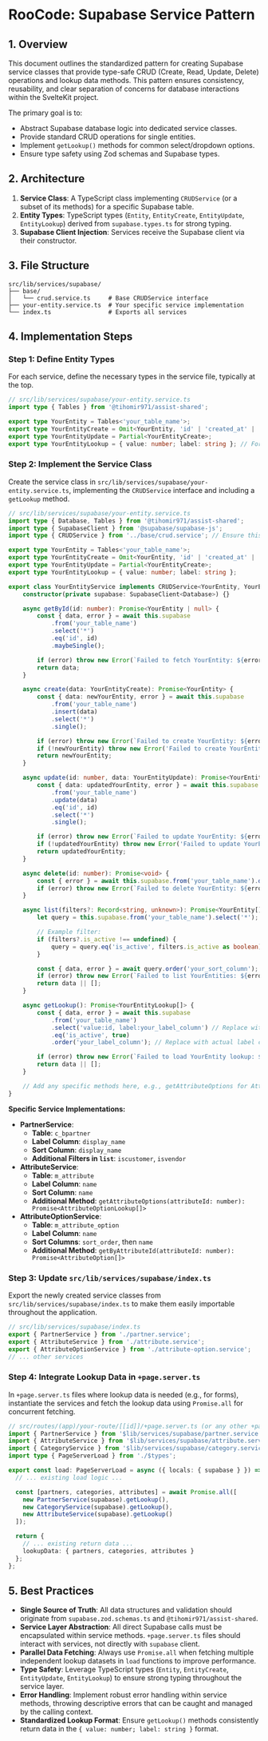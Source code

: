 # RooCode: Supabase Service Pattern

## 1. Overview

This document outlines the standardized pattern for creating Supabase service classes that provide type-safe CRUD (Create, Read, Update, Delete) operations and lookup data methods. This pattern ensures consistency, reusability, and clear separation of concerns for database interactions within the SvelteKit project.

The primary goal is to:
- Abstract Supabase database logic into dedicated service classes.
- Provide standard CRUD operations for single entities.
- Implement `getLookup()` methods for common select/dropdown options.
- Ensure type safety using Zod schemas and Supabase types.

## 2. Architecture

1.  **Service Class**: A TypeScript class implementing `CRUDService` (or a subset of its methods) for a specific Supabase table.
2.  **Entity Types**: TypeScript types (`Entity`, `EntityCreate`, `EntityUpdate`, `EntityLookup`) derived from `supabase.types.ts` for strong typing.
3.  **Supabase Client Injection**: Services receive the Supabase client via their constructor.

## 3. File Structure

```
src/lib/services/supabase/
├── base/
│   └── crud.service.ts     # Base CRUDService interface
├── your-entity.service.ts  # Your specific service implementation
└── index.ts                # Exports all services
```

## 4. Implementation Steps

### Step 1: Define Entity Types

For each service, define the necessary types in the service file, typically at the top.

```typescript
// src/lib/services/supabase/your-entity.service.ts
import type { Tables } from '@tihomir971/assist-shared';

export type YourEntity = Tables<'your_table_name'>;
export type YourEntityCreate = Omit<YourEntity, 'id' | 'created_at' | 'updated_at'>;
export type YourEntityUpdate = Partial<YourEntityCreate>;
export type YourEntityLookup = { value: number; label: string }; // For lookup data
```

### Step 2: Implement the Service Class

Create the service class in `src/lib/services/supabase/your-entity.service.ts`, implementing the `CRUDService` interface and including a `getLookup` method.

```typescript
// src/lib/services/supabase/your-entity.service.ts
import type { Database, Tables } from '@tihomir971/assist-shared';
import type { SupabaseClient } from '@supabase/supabase-js';
import type { CRUDService } from '../base/crud.service'; // Ensure this path is correct

export type YourEntity = Tables<'your_table_name'>;
export type YourEntityCreate = Omit<YourEntity, 'id' | 'created_at' | 'updated_at'>;
export type YourEntityUpdate = Partial<YourEntityCreate>;
export type YourEntityLookup = { value: number; label: string };

export class YourEntityService implements CRUDService<YourEntity, YourEntityCreate, YourEntityUpdate> {
	constructor(private supabase: SupabaseClient<Database>) {}

	async getById(id: number): Promise<YourEntity | null> {
		const { data, error } = await this.supabase
			.from('your_table_name')
			.select('*')
			.eq('id', id)
			.maybeSingle();

		if (error) throw new Error(`Failed to fetch YourEntity: ${error.message}`);
		return data;
	}

	async create(data: YourEntityCreate): Promise<YourEntity> {
		const { data: newYourEntity, error } = await this.supabase
			.from('your_table_name')
			.insert(data)
			.select('*')
			.single();

		if (error) throw new Error(`Failed to create YourEntity: ${error.message}`);
		if (!newYourEntity) throw new Error('Failed to create YourEntity: No data returned');
		return newYourEntity;
	}

	async update(id: number, data: YourEntityUpdate): Promise<YourEntity> {
		const { data: updatedYourEntity, error } = await this.supabase
			.from('your_table_name')
			.update(data)
			.eq('id', id)
			.select('*')
			.single();

		if (error) throw new Error(`Failed to update YourEntity: ${error.message}`);
		if (!updatedYourEntity) throw new Error('Failed to update YourEntity: No data returned');
		return updatedYourEntity;
	}

	async delete(id: number): Promise<void> {
		const { error } = await this.supabase.from('your_table_name').delete().eq('id', id);
		if (error) throw new Error(`Failed to delete YourEntity: ${error.message}`);
	}

	async list(filters?: Record<string, unknown>): Promise<YourEntity[]> {
		let query = this.supabase.from('your_table_name').select('*');

		// Example filter:
		if (filters?.is_active !== undefined) {
			query = query.eq('is_active', filters.is_active as boolean);
		}

		const { data, error } = await query.order('your_sort_column'); // Replace with actual sort column
		if (error) throw new Error(`Failed to list YourEntities: ${error.message}`);
		return data || [];
	}

	async getLookup(): Promise<YourEntityLookup[]> {
		const { data, error } = await this.supabase
			.from('your_table_name')
			.select('value:id, label:your_label_column') // Replace with actual label column
			.eq('is_active', true)
			.order('your_label_column'); // Replace with actual label column

		if (error) throw new Error(`Failed to load YourEntity lookup: ${error.message}`);
		return data || [];
	}

    // Add any specific methods here, e.g., getAttributeOptions for AttributeService
}
```

**Specific Service Implementations:**

-   **PartnerService**:
    -   **Table**: `c_bpartner`
    -   **Label Column**: `display_name`
    -   **Sort Column**: `display_name`
    -   **Additional Filters in `list`**: `iscustomer`, `isvendor`
-   **AttributeService**:
    -   **Table**: `m_attribute`
    -   **Label Column**: `name`
    -   **Sort Column**: `name`
    -   **Additional Method**: `getAttributeOptions(attributeId: number): Promise<AttributeOptionLookup[]>`
-   **AttributeOptionService**:
    -   **Table**: `m_attribute_option`
    -   **Label Column**: `name`
    -   **Sort Columns**: `sort_order`, then `name`
    -   **Additional Method**: `getByAttributeId(attributeId: number): Promise<AttributeOption[]>`

### Step 3: Update `src/lib/services/supabase/index.ts`

Export the newly created service classes from `src/lib/services/supabase/index.ts` to make them easily importable throughout the application.

```typescript
// src/lib/services/supabase/index.ts
export { PartnerService } from './partner.service';
export { AttributeService } from './attribute.service';
export { AttributeOptionService } from './attribute-option.service';
// ... other services
```

### Step 4: Integrate Lookup Data in `+page.server.ts`

In `+page.server.ts` files where lookup data is needed (e.g., for forms), instantiate the services and fetch the lookup data using `Promise.all` for concurrent fetching.

```typescript
// src/routes/(app)/your-route/[[id]]/+page.server.ts (or any other +page.server.ts)
import { PartnerService } from '$lib/services/supabase/partner.service';
import { AttributeService } from '$lib/services/supabase/attribute.service';
import { CategoryService } from '$lib/services/supabase/category.service'; // Example existing service
import type { PageServerLoad } from './$types';

export const load: PageServerLoad = async ({ locals: { supabase } }) => {
  // ... existing load logic ...

  const [partners, categories, attributes] = await Promise.all([
    new PartnerService(supabase).getLookup(),
    new CategoryService(supabase).getLookup(),
    new AttributeService(supabase).getLookup()
  ]);

  return {
    // ... existing return data ...
    lookupData: { partners, categories, attributes }
  };
};
```

## 5. Best Practices

-   **Single Source of Truth**: All data structures and validation should originate from `supabase.zod.schemas.ts` and `@tihomir971/assist-shared`.
-   **Service Layer Abstraction**: All direct Supabase calls must be encapsulated within service methods. `+page.server.ts` files should interact with services, not directly with `supabase` client.
-   **Parallel Data Fetching**: Always use `Promise.all` when fetching multiple independent lookup datasets in `load` functions to improve performance.
-   **Type Safety**: Leverage TypeScript types (`Entity`, `EntityCreate`, `EntityUpdate`, `EntityLookup`) to ensure strong typing throughout the service layer.
-   **Error Handling**: Implement robust error handling within service methods, throwing descriptive errors that can be caught and managed by the calling context.
-   **Standardized Lookup Format**: Ensure `getLookup()` methods consistently return data in the `{ value: number; label: string }` format.